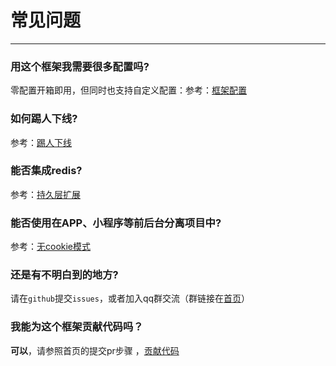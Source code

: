 # 常见问题

--- 

### 用这个框架我需要很多配置吗?
零配置开箱即用，但同时也支持自定义配置：参考：[框架配置](use/config)


### 如何踢人下线?
参考：[踢人下线](use/kick)


### 能否集成redis?
参考：[持久层扩展](use/dao-extend)


### 能否使用在APP、小程序等前后台分离项目中?
参考：[无cookie模式](use/not-cookie)


### 还是有不明白到的地方?
请在`github`提交`issues`，或者加入qq群交流（群链接在[首页](README?id=交流群)）


### 我能为这个框架贡献代码吗？
**可以**，请参照首页的提交pr步骤 ，[贡献代码](README?id=贡献代码)